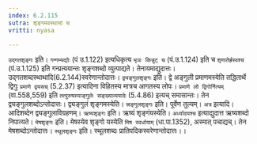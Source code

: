 ```yaml
---
index: 6.2.115
sutra: शृङ्गमवस्थायां च
vritti: nyasa

---
```

`उद्गतशृङ्गः` इति। `गन्गम्यद्योः` (पं उ.1.122) इत्यधिकृत्य `भृञः किन्नुट् च` (पं.उ.1.124) इति च `शृणातेर्ह्रस्वश्च` (पं.उ.1.125) इति गन्प्रत्ययान्तः शृङ्गशब्दो व्युत्पाद्यते। तेनायमाद्युदात्तः। उद्गतशब्दस्थाथादि(6.2.144)स्वरेणान्तोदात्तः। `द्व्यङ्गुलशृङ्गः` इति। द्वे अङ्गुली प्रमाणमस्येति तद्धितार्थे द्विगुः `प्रमाणे द्वयसच्` (5.2.37) इत्यादिना विहितस्य मात्रच आगतस्य लोपः। `प्रमाणे लो द्विगोर्नित्यम्` (वा.558,559) इति `तत्पुरुषस्याङ्गुलेः सङ्ख्याव्ययादेः` (5.4.86) इत्यच् समासान्तः। तेन द्व्यङ्गुलशब्दोऽन्तोदात्तः। द्व्यङ्गुलं शृङ्गमस्येति। `त्त्रङ्गुलशृङ्गः` इति। पूर्वेण तुल्यम्। `अत्र` इत्यादि। आदिशब्देन द्व्यङ्गुलाविग्रहणम्। `ऋष्यशृङ्गः` इति। ऋष्यं शृङ्गंयस्येति। `अर्ध्यादयश्च` इत्याद्युदात्त ऋष्यशब्दो निपात्यते। `मेषशृङ्गः` इति। मेषस्येव शृङ्गो यस्येति `मिष स्वर्धायाम्` (धा.पा.1352), अस्मात् पचाद्यच्। तेन मेषशब्दोऽन्तोदात्तः।
`स्थूलशृङ्गः` इति। स्थूलशब्दः प्रातिपदिकस्वरेणान्तोदात्तः।।